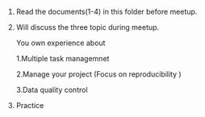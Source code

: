 1. Read the documents(1-4) in this folder before meetup. 
2. Will discuss the three topic during meetup.

	You own experience about 
	
	1.Multiple task managemnet
	
	2.Manage your project (Focus on reproducibility ) 
	
	3.Data quality control
3. Practice  
